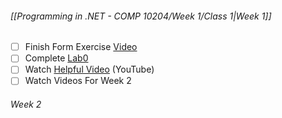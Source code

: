 ###### [[Programming in .NET - COMP 10204/Week 1/Class 1|Week 1]]

- [ ] Finish Form Exercise [Video](https://mycanvas.mohawkcollege.ca/courses/107650/pages/w01-exercise?module_item_id=5684048)
- [ ] Complete [Lab0](https://mycanvas.mohawkcollege.ca/courses/107650/pages/lab-assignment-0-fall-2024?module_item_id=5684056)
- [ ] Watch [Helpful Video](https://www.youtube.com/watch?v=gfkTfcpWqAY&list=PLTjRvDozrdlz3_FPXwb6lX_HoGXa09Yef) (YouTube)
- [ ] Watch Videos For Week 2

###### Week 2


